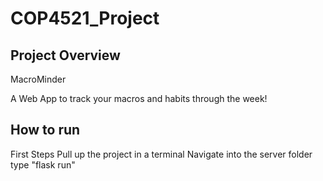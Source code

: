 # COP4521_Project

## Project Overview
MacroMinder

A Web App to track your macros and habits through the week!

## How to run
First Steps
  Pull up the project in a terminal
  Navigate into the server folder
  type "flask run"